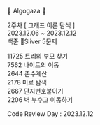 🐌 Algogaza 🐌

2주차 [ 그래프 이론 탐색 ]<br />
2023.12.06 ~ 2023.12.12<br />
백준 🥈Sliver 5문제<br />

11725 트리의 부모 찾기<br />
7562 나이트의 이동<br />
2644 촌수계산<br />
2178 미로 탐색<br />
2667 단지번호붙이기<br />
2206 벽 부수고 이동하기

Code Review Day : 2023.12.12